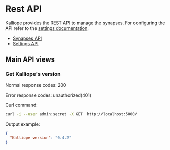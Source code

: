 # Rest API

Kalliope provides the REST API to manage the synapses. For configuring the API refer to the [settings documentation](settings/settings.md#rest-api).

- [Synapses API](api/synapses.md)
- [Settings API](api/settings.md)

## Main API views

### Get Kalliope's version

Normal response codes: 200

Error response codes: unauthorized(401)

Curl command:

```bash
curl -i --user admin:secret -X GET  http://localhost:5000/
```

Output example:

```JSON
{
  "Kalliope version": "0.4.2"
}
```
